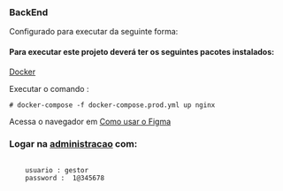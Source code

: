  
### BackEnd
 
Configurado para executar da seguinte forma:
 
#### Para executar este projeto deverá ter os seguintes pacotes instalados:
[Docker](https://docs.docker.com/install/)
 
 
Executar o comando :
```  
# docker-compose -f docker-compose.prod.yml up nginx

``` 

Acessa o navegador em [Como usar o Figma](https://localhost)

### Logar na [administracao](https://localhost/admin) com:
```

    usuario : gestor
    password :  1@345678
```
